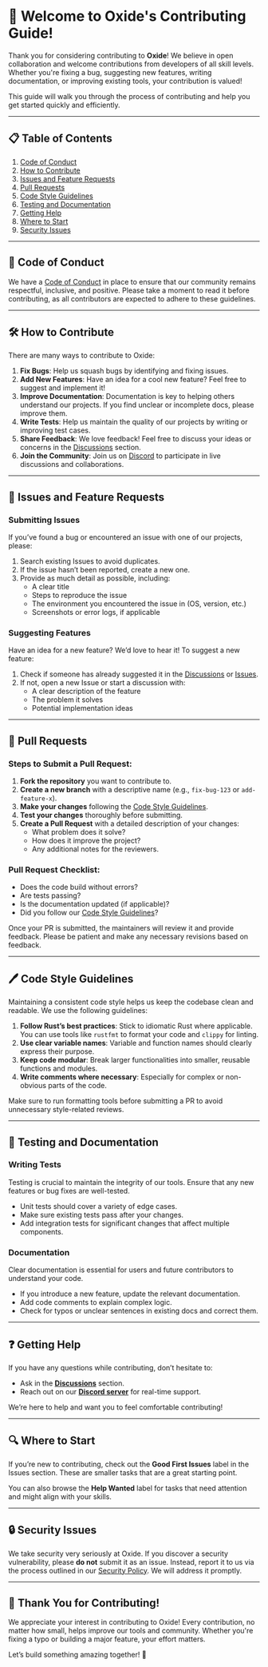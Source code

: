 # 🎉 **Welcome to Oxide's Contributing Guide!**

Thank you for considering contributing to **Oxide**! We believe in open collaboration and welcome contributions from developers of all skill levels. Whether you're fixing a bug, suggesting new features, writing documentation, or improving existing tools, your contribution is valued!

This guide will walk you through the process of contributing and help you get started quickly and efficiently.

---

## **📋 Table of Contents**
1. [Code of Conduct](#-code-of-conduct)
2. [How to Contribute](#-how-to-contribute)
3. [Issues and Feature Requests](#-issues-and-feature-requests)
4. [Pull Requests](#-pull-requests)
5. [Code Style Guidelines](#-code-style-guidelines)
6. [Testing and Documentation](#-testing-and-documentation)
7. [Getting Help](#-getting-help)
8. [Where to Start](#-where-to-start)
9. [Security Issues](#-security-issues)

---

## 🚨 **Code of Conduct**
We have a [Code of Conduct](https://github.com/OxideOrg/.github/blob/main/CODE_OF_CONDUCT.md) in place to ensure that our community remains respectful, inclusive, and positive. Please take a moment to read it before contributing, as all contributors are expected to adhere to these guidelines.

---

## 🛠️ **How to Contribute**

There are many ways to contribute to Oxide:

1. **Fix Bugs**: Help us squash bugs by identifying and fixing issues.
2. **Add New Features**: Have an idea for a cool new feature? Feel free to suggest and implement it!
3. **Improve Documentation**: Documentation is key to helping others understand our projects. If you find unclear or incomplete docs, please improve them.
4. **Write Tests**: Help us maintain the quality of our projects by writing or improving test cases.
5. **Share Feedback**: We love feedback! Feel free to discuss your ideas or concerns in the [Discussions](https://github.com/orgs/OxideOrg/discussions) section.
6. **Join the Community**: Join us on [Discord](https://discord.gg/yYZTWsyxwW) to participate in live discussions and collaborations.

---

## 🐞 **Issues and Feature Requests**

### Submitting Issues
If you’ve found a bug or encountered an issue with one of our projects, please:
1. Search existing Issues to avoid duplicates.
2. If the issue hasn’t been reported, create a new one.
3. Provide as much detail as possible, including:
   - A clear title
   - Steps to reproduce the issue
   - The environment you encountered the issue in (OS, version, etc.)
   - Screenshots or error logs, if applicable

### Suggesting Features
Have an idea for a new feature? We’d love to hear it! To suggest a new feature:
1. Check if someone has already suggested it in the [Discussions](https://github.com/orgs/OxideOrg/discussions/categories/feature-enhancements) or [Issues](https://github.com/orgs/OxideOrg/discussions/categories/minor-bugs).
2. If not, open a new Issue or start a discussion with:
   - A clear description of the feature
   - The problem it solves
   - Potential implementation ideas

---

## 🚀 **Pull Requests**

### Steps to Submit a Pull Request:
1. **Fork the repository** you want to contribute to.
2. **Create a new branch** with a descriptive name (e.g., `fix-bug-123` or `add-feature-x`).
3. **Make your changes** following the [Code Style Guidelines](#code-style-guidelines).
4. **Test your changes** thoroughly before submitting.
5. **Create a Pull Request** with a detailed description of your changes:
   - What problem does it solve?
   - How does it improve the project?
   - Any additional notes for the reviewers.

### Pull Request Checklist:
- Does the code build without errors?
- Are tests passing?
- Is the documentation updated (if applicable)?
- Did you follow our [Code Style Guidelines](#code-style-guidelines)?

Once your PR is submitted, the maintainers will review it and provide feedback. Please be patient and make any necessary revisions based on feedback.

---

## 🖊️ **Code Style Guidelines**

Maintaining a consistent code style helps us keep the codebase clean and readable. We use the following guidelines:

1. **Follow Rust’s best practices**: Stick to idiomatic Rust where applicable. You can use tools like `rustfmt` to format your code and `clippy` for linting.
2. **Use clear variable names**: Variable and function names should clearly express their purpose.
3. **Keep code modular**: Break larger functionalities into smaller, reusable functions and modules.
4. **Write comments where necessary**: Especially for complex or non-obvious parts of the code.

Make sure to run formatting tools before submitting a PR to avoid unnecessary style-related reviews.

---

## 🧪 **Testing and Documentation**

### Writing Tests
Testing is crucial to maintain the integrity of our tools. Ensure that any new features or bug fixes are well-tested. 
- Unit tests should cover a variety of edge cases.
- Make sure existing tests pass after your changes.
- Add integration tests for significant changes that affect multiple components.

### Documentation
Clear documentation is essential for users and future contributors to understand your code.
- If you introduce a new feature, update the relevant documentation.
- Add code comments to explain complex logic.
- Check for typos or unclear sentences in existing docs and correct them.

---

## ❓ **Getting Help**
If you have any questions while contributing, don’t hesitate to:
- Ask in the **[Discussions](https://github.com/orgs/OxideOrg/discussions)** section.
- Reach out on our **[Discord server](https://discord.gg/yYZTWsyxwW)** for real-time support.

We’re here to help and want you to feel comfortable contributing!

---

## 🔍 **Where to Start**

If you’re new to contributing, check out the **Good First Issues** label in the Issues section. These are smaller tasks that are a great starting point.

You can also browse the **Help Wanted** label for tasks that need attention and might align with your skills.

---

## 🔒 **Security Issues**

We take security very seriously at Oxide. If you discover a security vulnerability, please **do not** submit it as an issue. Instead, report it to us via the process outlined in our [Security Policy](https://github.com/OxideOrg/.github/blob/main/SECURITY.md). We will address it promptly.

---

## 🎉 **Thank You for Contributing!**

We appreciate your interest in contributing to Oxide! Every contribution, no matter how small, helps improve our tools and community. Whether you're fixing a typo or building a major feature, your effort matters.

Let’s build something amazing together! 🌟
